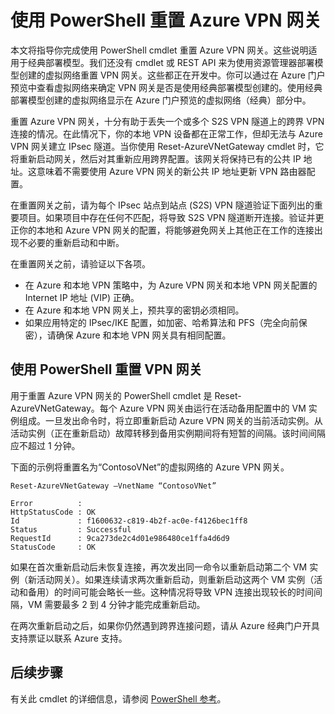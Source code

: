 <properties
   pageTitle="重置 Azure VPN 网关 | Azure"
   description="本文将指导你完成重置 Azure VPN 网关。本文适用于使用典型部署模型创建的 VPN 网关。"
   services="vpn-gateway"
   documentationCenter="na"
   authors="cherylmc"
   manager="carmonm"
   editor=""
   tags="azure-service-management"/>

<tags
   ms.service="vpn-gateway"
   ms.date="04/26/2016"
   wacn.date="06/24/2016"/>

# 使用 PowerShell 重置 Azure VPN 网关


本文将指导你完成使用 PowerShell cmdlet 重置 Azure VPN 网关。这些说明适用于经典部署模型。我们还没有 cmdlet 或 REST API 来为使用资源管理器部署模型创建的虚拟网络重置 VPN 网关。这些都正在开发中。你可以通过在 Azure 门户预览中查看虚拟网络来确定 VPN 网关是否是使用经典部署模型创建的。使用经典部署模型创建的虚拟网络显示在 Azure 门户预览的虚拟网络（经典）部分中。

重置 Azure VPN 网关，十分有助于丢失一个或多个 S2S VPN 隧道上的跨界 VPN 连接的情况。在此情况下，你的本地 VPN 设备都在正常工作，但却无法与 Azure VPN 网关建立 IPsec 隧道。当你使用 Reset-AzureVNetGateway cmdlet 时，它将重新启动网关，然后对其重新应用跨界配置。该网关将保持已有的公共 IP 地址。这意味着不需要使用 Azure VPN 网关的新公共 IP 地址更新 VPN 路由器配置。


在重置网关之前，请为每个 IPsec 站点到站点 (S2S) VPN 隧道验证下面列出的重要项目。如果项目中存在任何不匹配，将导致 S2S VPN 隧道断开连接。验证并更正你的本地和 Azure VPN 网关的配置，将能够避免网关上其他正在工作的连接出现不必要的重新启动和中断。

在重置网关之前，请验证以下各项。

- 在 Azure 和本地 VPN 策略中，为 Azure VPN 网关和本地 VPN 网关配置的 Internet IP 地址 (VIP) 正确。
- 在 Azure 和本地 VPN 网关上，预共享的密钥必须相同。
- 如果应用特定的 IPsec/IKE 配置，如加密、哈希算法和 PFS（完全向前保密），请确保 Azure 和本地 VPN 网关具有相同配置。


## 使用 PowerShell 重置 VPN 网关

用于重置 Azure VPN 网关的 PowerShell cmdlet 是 Reset-AzureVNetGateway。每个 Azure VPN 网关由运行在活动备用配置中的 VM 实例组成。一旦发出命令时，将立即重新启动 Azure VPN 网关的当前活动实例。从活动实例（正在重新启动）故障转移到备用实例期间将有短暂的间隔。该时间间隔应不超过 1 分钟。

下面的示例将重置名为“ContosoVNet”的虚拟网络的 Azure VPN 网关。
 
	Reset-AzureVNetGateway –VnetName “ContosoVNet” 
	
	Error          :
	HttpStatusCode : OK
	Id             : f1600632-c819-4b2f-ac0e-f4126bec1ff8
	Status         : Successful
	RequestId      : 9ca273de2c4d01e986480ce1ffa4d6d9
	StatusCode     : OK


如果在首次重新启动后未恢复连接，再次发出同一命令以重新启动第二个 VM 实例（新活动网关）。如果连续请求两次重新启动，则重新启动这两个 VM 实例（活动和备用）的时间可能会略长一些。这种情况将导致 VPN 连接出现较长的时间间隔，VM 需要最多 2 到 4 分钟才能完成重新启动。

在两次重新启动之后，如果你仍然遇到跨界连接问题，请从 Azure 经典门户开具支持票证以联系 Azure 支持。


## 后续步骤
	
有关此 cmdlet 的详细信息，请参阅 [PowerShell 参考](https://msdn.microsoft.com/zh-cn/library/azure/mt270366.aspx)。







<!---HONumber=Mooncake_0613_2016-->
